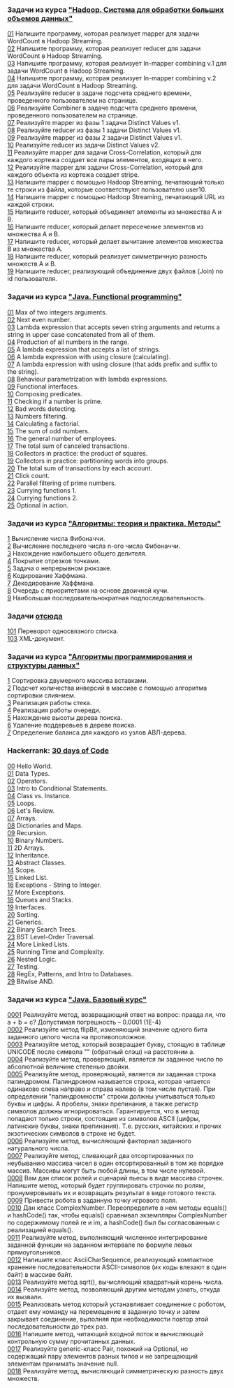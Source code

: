 ### Задачи из курса ["Hadoop. Система для обработки больших объемов данных"](https://stepik.org/course/150/syllabus)  
  
[01](src/stepik-hadoop/01.java) Напишите программу, которая реализует mapper для задачи WordCount в Hadoop Streaming.  
[02](src/stepik-hadoop/02.java) Напишите программу, которая реализует reducer для задачи WordCount в Hadoop Streaming.  
[03](src/stepik-hadoop/03.java) Напишите программу, которая реализует In-mapper combining v.1 для задачи WordCount в Hadoop Streaming.  
[04](src/stepik-hadoop/04.java) Напишите программу, которая реализует In-mapper combining v.2 для задачи WordCount в Hadoop Streaming.  
[05](src/stepik-hadoop/05.java) Реализуйте reducer в задаче подсчета среднего времени, проведенного пользователем на странице.  
[06](src/stepik-hadoop/06.java) Реализуйте Combiner в задаче подсчета среднего времени, проведенного пользователем на странице.  
[07](src/stepik-hadoop/07.java) Реализуйте mapper из фазы 1 задачи Distinct Values v1.  
[08](src/stepik-hadoop/08.java) Реализуйте reducer из фазы 1 задачи Distinct Values v1.  
[09](src/stepik-hadoop/09.java) Реализуйте mapper из фазы 2 задачи Distinct Values v1.  
[10](src/stepik-hadoop/10.java) Реализуйте reducer из задачи Distinct Values v2.  
[11](src/stepik-hadoop/11.java) Реализуйте mapper для задачи Cross-Correlation, который для каждого кортежа создает все пары элементов, входящих в него.  
[12](src/stepik-hadoop/12.java) Реализуйте mapper для задачи Cross-Correlation, который для каждого объекта из кортежа создает stripe.  
[13](src/stepik-hadoop/13.java) Напишите mapper с помощью Hadoop Streaming, печатающий только те строки из файла, которые соответствуют пользователю user10.  
[14](src/stepik-hadoop/14.java) Напишите mapper с помощью Hadoop Streaming, печатающий URL из каждой строки.  
[15](src/stepik-hadoop/15.java) Напишите reducer, который объединяет элементы из множества A и B.  
[16](src/stepik-hadoop/16.java) Напишите reducer, который делает пересечение элементов из множества A и B.  
[17](src/stepik-hadoop/17.java) Напишите reducer, который делает вычитание элементов множества B из множества A.  
[18](src/stepik-hadoop/18.java) Напишите reducer, который реализует симметричную разность множеств A и B.  
[19](src/stepik-hadoop/19.java) Напишите reducer, реализующий объединение двух файлов (Join) по id пользователя.  
  
  
  
### Задачи из курса ["Java. Functional programming"](https://stepik.org/course/1595/syllabus)  
  
[01](src/stepik-functional/1.java) Max of two integers arguments.  
[02](src/stepik-functional/2.java) Next even number.  
[03](src/stepik-functional/3.java) Lambda expression that accepts seven string arguments and returns a string in upper case concatenated from all of them.  
[04](src/stepik-functional/4.java) Production of all numbers in the range.  
[05](src/stepik-functional/5.java) A lambda expression that accepts a list of strings.  
[06](src/stepik-functional/6.java) A lambda expression with using closure (calculating).  
[07](src/stepik-functional/7.java) A lambda expression with using closure (that adds prefix and suffix to the string).  
[08](src/stepik-functional/8.java) Behaviour parametrization with lambda expressions.  
[09](src/stepik-functional/9.java) Functional interfaces.  
[10](src/stepik-functional/10.java) Composing predicates.  
[11](src/stepik-functional/11.java) Checking if a number is prime.  
[12](src/stepik-functional/12.java) Bad words detecting.  
[13](src/stepik-functional/13.java) Numbers filtering.  
[14](src/stepik-functional/14.java) Calculating a factorial.  
[15](src/stepik-functional/15.java) The sum of odd numbers.  
[16](src/stepik-functional/16.java) The ﻿general number of employees.  
[17](src/stepik-functional/17.java) The total sum of canceled transactions.  
[18](src/stepik-functional/18.java) Collectors in practice: the product of squares.  
[19](src/stepik-functional/19.java) Collectors in practice: partitioning words into groups.  
[20](src/stepik-functional/20.java) The total sum of transactions by each account.  
[21](src/stepik-functional/21.java) Click count.  
[22](src/stepik-functional/22.java) Parallel filtering of prime numbers.  
[23](src/stepik-functional/23.java) Currying functions 1.  
[24](src/stepik-functional/24.java) Currying functions 2.  
[25](src/stepik-functional/25.java) Optional in action.  
  
  
  
### Задачи из курса ["Алгоритмы: теория и практика. Методы"](https://stepik.org/course/217/syllabus)  
  
[1](src/stepik-algorithms-methods/smallFibonacci.java) Вычисление числа Фибоначчи.  
[2](src/stepik-algorithms-methods/fibonacciLastNumber.java) Вычисление последнего числа n-ого числа Фибоначчи.  
[3](src/stepik-algorithms-methods/greatestcommondivisor.java) Нахождение наибольшего общего делителя.  
[4](src/stepik-algorithms-methods/coverSegments.java) Покрытие отрезков точками.  
[5](src/stepik-algorithms-methods/knapsack.java) Задача о непрерывном рюкзаке.  
[6](src/stepik-algorithms-methods/huffmancode.java) Кодирование Хаффмана.  
[7](src/stepik-algorithms-methods/huffmandecode.java) Декодирование Хаффмана.  
[8](src/stepik-algorithms-methods/priorityqueue.java) Очередь с приоритетами на основе двоичной кучи.  
[9](src/stepik-algorithms-methods/longestsubsequence.java) Наибольшая последовательнократная подпоследовательность.  
  
  
  
### Задачи [отсюда](http://acm.sgu.ru/mobiledev17/problemset.php)    
  
[101](src/list-reverse.java) Переворот односвязного списка.   
[103](src/xmldoc.java) XML-документ.   
   
    
	
### Задачи из курса ["Алгоритмы программирования и структуры данных"](https://openedu.ru/course/ITMOUniversity/PADS/)   
   
[1](src/openedu-algorithms/sortland.java) Сортировка двумерного массива вставками.  
[2](src/openedu-algorithms/inversionscount.java) Подсчет количества инверсий в массиве с помощью алгоритма сортировки слиянием.  
[3](src/openedu-algorithms/stack.java) Реализация работы стека.   
[4](src/openedu-algorithms/fifo.java) Реализация работы очереди.  
[5](src/openedu-algorithms/binarytreeheight.java) Нахождение высоты дерева поиска.  
[6](src/openedu-algorithms/binarysubtreeremove.java) Удаление поддеревьев в дереве поиска.  
[7](src/openedu-algorithms/avlbalance.java) Определение баланса для каждого из узлов АВЛ-дерева.  
  
  
  
### Hackerrank: [30 days of Code](https://www.hackerrank.com/domains/tutorials/30-days-of-code)  
[00](src/hackerrank-30days/0_Hello_World.java) Hello World.  
[01](src/hackerrank-30days/1_Data_Types.java) Data Types.  
[02](src/hackerrank-30days/2_Operators.java) Operators.  
[03](src/hackerrank-30days/3_Intro_to_Conditional_Statements.java) Intro to Conditional Statements.  
[04](src/hackerrank-30days/4_Class_vs_Instance.java) Class vs. Instance.  
[05](src/hackerrank-30days/5_Loops.java) Loops.  
[06](src/hackerrank-30days/6_Let's_Review.java) Let's Review.  
[07](src/hackerrank-30days/7_Arrays.java) Arrays.  
[08](src/hackerrank-30days/8_Dictionaries_and_Maps.java) Dictionaries and Maps.  
[09](src/hackerrank-30days/9_Recursion.java) Recursion.  
[10](src/hackerrank-30days/10_Binary_Numbers.java) Binary Numbers.  
[11](src/hackerrank-30days/11_2D_Arrays.java) 2D Arrays.  
[12](src/hackerrank-30days/12_Inheritance.java) Inheritance.  
[13](src/hackerrank-30days/13_Abstract_Classes.java) Abstract Classes.  
[14](src/hackerrank-30days/14_Scope.java) Scope.  
[15](src/hackerrank-30days/15_Linked_List.java) Linked List.  
[16](src/hackerrank-30days/16_Exceptions_-_String_to_Integer.java) Exceptions - String to Integer.  
[17](src/hackerrank-30days/17_More_Exceptions.java) More Exceptions.  
[18](src/hackerrank-30days/18_Queues_and_Stacks.java) Queues and Stacks.  
[19](src/hackerrank-30days/19_Interfaces.java) Interfaces.  
[20](src/hackerrank-30days/20_Sorting.java) Sorting.  
[21](src/hackerrank-30days/21_Generics.java) Generics.  
[22](src/hackerrank-30days/22_Binary_Search_Trees.java) Binary Search Trees.  
[23](src/hackerrank-30days/23_BST_Level-Order_Traversal.java) BST Level-Order Traversal.  
[24](src/hackerrank-30days/24_More_Linked_Lists.java) More Linked Lists.  
[25](src/hackerrank-30days/25_Running_Time_and_Complexity.java) Running Time and Complexity.  
[26](src/hackerrank-30days/26_Nested_Logic.java) Nested Logic.  
[27](src/hackerrank-30days/27_Testing.java) Testing.  
[28](src/hackerrank-30days/28_RegEx,_Patterns,_and_Intro_to_Databases.java) RegEx, Patterns, and Intro to Databases.  
[29](src/hackerrank-30days/29_Bitwise_AND.java) Bitwise AND.  
  
  
  
### Задачи из курса ["Java. Базовый курс"](https://stepik.org/course/187/syllabus)    
  
[0001](src/stepik-java-introduction/0001.java) Реализуйте метод, возвращающий ответ на вопрос: правда ли, что a + b = c? Допустимая погрешность – 0.0001 (1E-4)  
[0002](src/stepik-java-introduction/0002.java) Реализуйте метод flipBit, изменяющий значение одного бита заданного целого числа на противоположное.  
[0003](src/stepik-java-introduction/0003.java) Реализуйте метод, который возвращает букву, стоящую в таблице UNICODE после символа "\" (обратный слэш) на расстоянии a.  
[0004](src/stepik-java-introduction/0004.java) Реализуйте метод, проверяющий, является ли заданное число по абсолютной величине степенью двойки.  
[0005](src/stepik-java-introduction/0005.java) Реализуйте метод, проверяющий, является ли заданная строка палиндромом. Палиндромом называется строка, которая читается одинаково слева направо и справа налево (в том числе пустая). При определении "палиндромности" строки должны учитываться только буквы и цифры. А пробелы, знаки препинания, а также регистр символов должны игнорироваться. Гарантируется, что в метод попадают только строки, состоящие из символов ASCII (цифры, латинские буквы, знаки препинания). Т.е. русских, китайских и прочих экзотических символов в строке не будет.  
[0006](src/stepik-java-introduction/0006.java) Реализуйте метод, вычисляющий факториал заданного натурального числа.  
[0007](src/stepik-java-introduction/0007.java) Реализуйте метод, сливающий два отсортированных по неубыванию массива чисел в один отсортированный в том же порядке массив. Массивы могут быть любой длины, в том числе нулевой.  
[0008](src/stepik-java-introduction/0008.java) Вам дан список ролей и сценарий пьесы в виде массива строчек. Напишите метод, который будет группировать строчки по ролям, пронумеровывать их и возвращать результат в виде готового текста.  
[0009](src/stepik-java-introduction/0009.java) Привести робота в заданную точку игрового поля.  
[0010](src/stepik-java-introduction/0010.java) Дан класс ComplexNumber. Переопределите в нем методы equals() и hashCode() так, чтобы equals() сравнивал экземпляры ComplexNumber по содержимому полей re и im, а hashCode() был бы согласованным с реализацией equals().  
[0011](src/stepik-java-introduction/0011.java) Реализуйте метод, выполняющий численное интегрирование заданной функции на заданном интервале по формуле левых прямоугольников.  
[0012](src/stepik-java-introduction/0012.java) Напишите класс AsciiCharSequence, реализующий компактное хранение последовательности ASCII-символов (их коды влезают в один байт) в массиве байт.  
[0013](src/stepik-java-introduction/0013.java) Реализуйте метод sqrt(), вычисляющий квадратный корень числа.  
[0014](src/stepik-java-introduction/0014.java) Реализуйте метод, позволяющий другим методам узнать, откуда их вызвали.  
[0015](src/stepik-java-introduction/0015.java) Реализовать метод который устанавливает соединение с роботом, отдает ему команду на перемещение в заданную точку и затем закрывает соединение, выполняя при необходимости повтор этой последовательности до трех раз.  
[0016](src/stepik-java-introduction/0016.java) Напишите метод, читающий входной поток и вычисляющий контрольную сумму прочитанных данных.  
[0017](src/stepik-java-introduction/0017.java) Реализуйте generic-класс Pair, похожий на Optional, но содержащий пару элементов разных типов и не запрещающий элементам принимать значение null.  
[0018](src/stepik-java-introduction/0018.java) Реализуйте метод, вычисляющий симметрическую разность двух множеств.  
